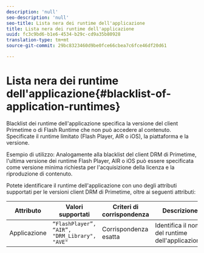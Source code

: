 ```yaml
---
description: 'null'
seo-description: 'null'
seo-title: Lista nera dei runtime dell'applicazione
title: Lista nera dei runtime dell'applicazione
uuid: fc3c9bd6-b1e6-4534-b29c-cd9a35b80928
translation-type: tm+mt
source-git-commit: 29bc8323460d9be0fce66cbea7c6fce46df20d61

---
```



# Lista nera dei runtime dell&#39;applicazione{#blacklist-of-application-runtimes}

Blacklist dei runtime dell&#39;applicazione specifica la versione del client Primetime o di Flash Runtime che non può accedere al contenuto. Specificate il runtime limitato (Flash Player, AIR o iOS), la piattaforma e la versione.

Esempio di utilizzo: Analogamente alla blacklist del client DRM di Primetime, l&#39;ultima versione dei runtime Flash Player, AIR o iOS può essere specificata come versione minima richiesta per l&#39;acquisizione della licenza e la riproduzione di contenuto.

Potete identificare il runtime dell&#39;applicazione con uno degli attributi supportati per le versioni client DRM di Primetime, oltre ai seguenti attributi:

| **Attributo** | **Valori supportati** | **Criteri di corrispondenza** | **Descrizione** |
|---|---|---|---|
| Applicazione | `“FlashPlayer”, “AIR”, "DRM_Library", "AVE"` | Corrispondenza esatta | Identifica il nome del runtime dell&#39;applicazione. |

